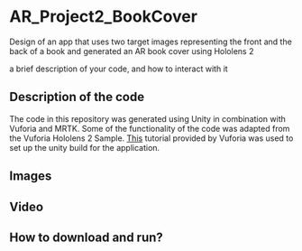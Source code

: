 # AR_Project2_BookCover
Design of an app that uses two target images representing the front and the back of a book and generated an AR book cover using Hololens 2

a brief description of your code, and how to interact with it

## Description of the code
The code in this repository was generated using Unity in combination with Vuforia and MRTK. Some of the functionality of the code was adapted from the Vuforia Hololens 2 Sample. [This](https://library.vuforia.com/articles/Solution/Working-with-the-HoloLens-sample-in-Unity.html) tutorial provided by Vuforia was used to set up the unity build for the application. 

## Images 

## Video

## How to download and run? 

